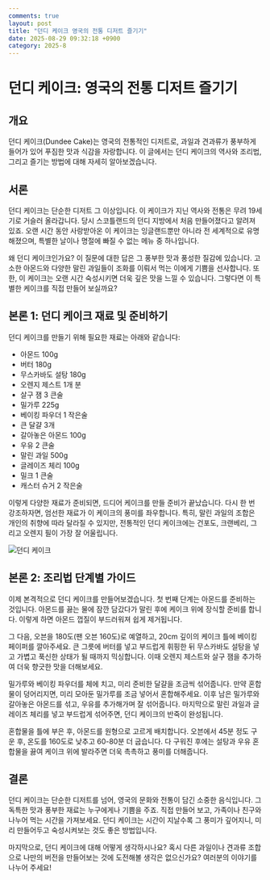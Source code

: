 ```yaml
---
comments: true
layout: post
title: "던디 케이크 영국의 전통 디저트 즐기기"
date: 2025-08-29 09:32:18 +0900
category: 2025-8
---
```


# 던디 케이크: 영국의 전통 디저트 즐기기

## 개요
던디 케이크(Dundee Cake)는 영국의 전통적인 디저트로, 과일과 견과류가 풍부하게 들어가 있어 푸짐한 맛과 식감을 자랑합니다. 이 글에서는 던디 케이크의 역사와 조리법, 그리고 즐기는 방법에 대해 자세히 알아보겠습니다.

## 서론
던디 케이크는 단순한 디저트 그 이상입니다. 이 케이크가 지닌 역사와 전통은 무려 19세기로 거슬러 올라갑니다. 당시 스코틀랜드의 던디 지방에서 처음 만들어졌다고 알려져 있죠. 오랜 시간 동안 사랑받아온 이 케이크는 잉글랜드뿐만 아니라 전 세계적으로 유명해졌으며, 특별한 날이나 명절에 빠질 수 없는 메뉴 중 하나입니다. 

왜 던디 케이크인가요? 이 질문에 대한 답은 그 풍부한 맛과 풍성한 질감에 있습니다. 고소한 아몬드와 다양한 말린 과일들이 조화를 이뤄서 먹는 이에게 기쁨을 선사합니다. 또한, 이 케이크는 오랜 시간 숙성시키면 더욱 깊은 맛을 느낄 수 있습니다. 그렇다면 이 특별한 케이크를 직접 만들어 보실까요?

## 본론 1: 던디 케이크 재료 및 준비하기
던디 케이크를 만들기 위해 필요한 재료는 아래와 같습니다:

- 아몬드 100g
- 버터 180g
- 무스카바도 설탕 180g
- 오렌지 제스트 1개 분
- 살구 잼 3 큰술
- 밀가루 225g
- 베이킹 파우더 1 작은술
- 큰 달걀 3개
- 갈아놓은 아몬드 100g
- 우유 2 큰술
- 말린 과일 500g
- 글레이즈 체리 100g
- 밀크 1 큰술
- 캐스터 슈거 2 작은술

이렇게 다양한 재료가 준비되면, 드디어 케이크를 만들 준비가 끝났습니다. 다시 한 번 강조하자면, 엄선한 재료가 이 케이크의 풍미를 좌우합니다. 특히, 말린 과일의 조합은 개인의 취향에 따라 달라질 수 있지만, 전통적인 던디 케이크에는 건포도, 크랜베리, 그리고 오렌지 필이 가장 잘 어울립니다.

![던디 케이크](https://www.themealdb.com/images/media/meals/wxyvqq1511723401.jpg)

 
## 본론 2: 조리법 단계별 가이드
이제 본격적으로 던디 케이크를 만들어보겠습니다. 첫 번째 단계는 아몬드를 준비하는 것입니다. 아몬드를 끓는 물에 잠깐 담갔다가 말린 후에 케이크 위에 장식할 준비를 합니다. 이렇게 하면 아몬드 껍질이 부드러워져 쉽게 제거됩니다.

그 다음, 오븐을 180도(팬 오븐 160도)로 예열하고, 20cm 깊이의 케이크 틀에 베이킹 페이퍼를 깔아주세요. 큰 그릇에 버터를 넣고 부드럽게 휘핑한 뒤 무스카바도 설탕을 넣고 가볍고 푹신한 상태가 될 때까지 믹싱합니다. 이때 오렌지 제스트와 살구 잼을 추가하여 더욱 향긋한 맛을 더해보세요.

밀가루와 베이킹 파우더를 체에 치고, 미리 준비한 달걀을 조금씩 섞어줍니다. 만약 혼합물이 덩어리지면, 미리 모아둔 밀가루를 조금 넣어서 혼합해주세요. 이후 남은 밀가루와 갈아놓은 아몬드를 섞고, 우유를 추가해가며 잘 섞어줍니다. 마지막으로 말린 과일과 글레이즈 체리를 넣고 부드럽게 섞어주면, 던디 케이크의 반죽이 완성됩니다.

혼합물을 틀에 부은 후, 아몬드를 원형으로 고르게 배치합니다. 오븐에서 45분 정도 구운 후, 온도를 160도로 낮추고 60-80분 더 굽습니다. 다 구워진 후에는 설탕과 우유 혼합물을 끓여 케이크 위에 발라주면 더욱 촉촉하고 풍미를 더해줍니다. 

## 결론
던디 케이크는 단순한 디저트를 넘어, 영국의 문화와 전통이 담긴 소중한 음식입니다. 그 독특한 맛과 풍부한 재료는 누구에게나 기쁨을 주죠. 직접 만들어 보고, 가족이나 친구와 나누어 먹는 시간을 가져보세요. 던디 케이크는 시간이 지날수록 그 풍미가 깊어지니, 미리 만들어두고 숙성시켜보는 것도 좋은 방법입니다. 

마지막으로, 던디 케이크에 대해 어떻게 생각하시나요? 혹시 다른 과일이나 견과류 조합으로 나만의 버전을 만들어보는 것에 도전해볼 생각은 없으신가요? 여러분의 이야기를 나누어 주세요!